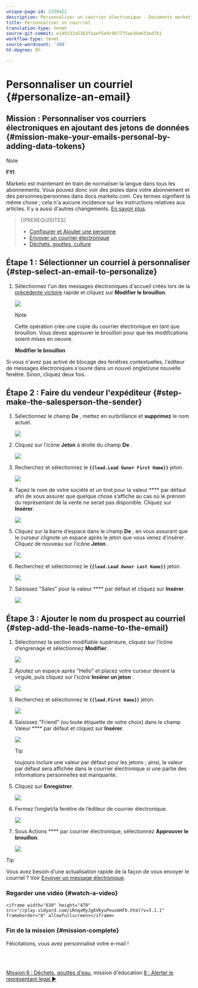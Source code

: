 ```yaml
---
unique-page-id: 2359422
description: Personnaliser un courrier électronique - Documents marketing - Documentation du produit
title: Personnaliser un courriel
translation-type: tm+mt
source-git-commit: e149133a5383faaef5e9c9b7775ae36e633ed7b1
workflow-type: tm+mt
source-wordcount: '389'
ht-degree: 0%

---
```



# Personnaliser un courriel {#personalize-an-email}

## Mission : Personnaliser vos courriers électroniques en ajoutant des jetons de données {#mission-make-your-emails-personal-by-adding-data-tokens}

>[!NOTE]
>
>**FYI**
>
>Marketo est maintenant en train de normaliser la langue dans tous les abonnements. Vous pouvez donc voir des pistes dans votre abonnement et des personnes/personnes dans docs.marketo.com. Ces termes signifient la même chose ; cela n&#39;a aucune incidence sur les instructions relatives aux articles. Il y a aussi d&#39;autres changements. [En savoir plus](http://docs.marketo.com/display/DOCS/Updates+to+Marketo+Terminology).

>[!PREREQUISITES]
>
>* [Configurer et Ajouter une personne](get-set-up-and-add-a-person.md)
>* [Envoyer un courrier électronique](send-an-email.md)
>* [Déchets, gouttes, culture](drip-drip-nurture.md)


## Étape 1 : Sélectionner un courriel à personnaliser {#step-select-an-email-to-personalize}

1. Sélectionnez l&#39;un des messages électroniques d&#39;accueil créés lors de la [précédente victoire](drip-drip-nurture.md) rapide et cliquez sur **Modifier le brouillon**.

   ![](assets/one-4.png)

   >[!NOTE]
   >
   >Cette opération crée une copie du courrier électronique en tant que brouillon. Vous devez approuver le brouillon pour que les modifications soient mises en oeuvre.

   **Modifier le brouillon**

Si vous n&#39;avez pas activé de blocage des fenêtres contextuelles, l&#39;éditeur de messages électroniques s&#39;ouvre dans un nouvel onglet/une nouvelle fenêtre. Sinon, cliquez deux fois.

## Étape 2 : Faire du vendeur l&#39;expéditeur {#step-make-the-salesperson-the-sender}

1. Sélectionnez le champ **De** , mettez en surbrillance et **supprimez** le nom actuel.

   ![](assets/two-5.png)

1. Cliquez sur l’icône **Jeton** à droite du champ **De** .

   ![](assets/three-4.png)

1. Recherchez et sélectionnez le **`{{lead.Lead Owner First Name}}`** jeton.

   ![](assets/four-3.png)

1. Tapez le nom de votre société et un tiret pour la valeur **** par défaut afin de vous assurer que quelque chose s’affiche au cas où le prénom du représentant de la vente ne serait pas disponible. Cliquez sur **Insérer**.

   ![](assets/five-4.png)

1. Cliquez sur la barre d’espace dans le champ **De** , en vous assurant que le curseur clignote un espace après le jeton que vous venez d’insérer. Cliquez de nouveau sur l’icône **Jeton** .

   ![](assets/six-4.png)

1. Recherchez et sélectionnez le **`{{lead.Lead Owner Last Name}}`** jeton.

   ![](assets/seven-5.png)

1. Saisissez &quot;Sales&quot; pour la valeur **** par défaut et cliquez sur **Insérer**.

   ![](assets/eight-3.png)

## Étape 3 : Ajouter le nom du prospect au courriel {#step-add-the-leads-name-to-the-email}

1. Sélectionnez la section modifiable supérieure, cliquez sur l’icône d’engrenage et sélectionnez **Modifier**.

   ![](assets/nine-2.png)

1. Ajoutez un espace après &quot;Hello&quot; et placez votre curseur devant la virgule, puis cliquez sur l&#39;icône **Insérer un jeton** .

   ![](assets/ten-4.png)

1. Recherchez et sélectionnez le **`{{lead.First Name}}`** jeton.

   ![](assets/eleven-4.png)

1. Saisissez &quot;Friend&quot; (ou toute étiquette de votre choix) dans le champ Valeur **** par défaut et cliquez sur **Insérer**.

   ![](assets/twelve-3.png)

   >[!TIP]
   >
   >toujours inclure une valeur par défaut pour les jetons ; ainsi, la valeur par défaut sera affichée dans le courrier électronique si une partie des informations personnelles est manquante.

1. Cliquez sur **Enregistrer**.

   ![](assets/thirteen-3.png)

1. Fermez l’onglet/la fenêtre de l’éditeur de courrier électronique.

   ![](assets/fourteen-3.png)

1. Sous Actions **** par courrier électronique, sélectionnez **Approuver le brouillon**.

   ![](assets/fifteen-3.png)

>[!TIP]
>
>Vous avez besoin d&#39;une actualisation rapide de la façon de vous envoyer le courriel ? Voir [Envoyer un message électronique](send-an-email.md).

### Regarder une vidéo {#watch-a-video}

`<iframe width="630" height="470" src="//play.vidyard.com/iRnqxMyJg6VKyuPeuxmHFb.html?v=3.1.1" frameborder="0" allowfullscreen></iframe>`

### Fin de la mission {#mission-complete}

Félicitations, vous avez personnalisé votre e-mail !

<br> 

[Mission 6 : Déchets, gouttes d&#39;eau,](drip-drip-nurture.md) mission d&#39;éducation [8 : Alerter le représentant légal ►](alert-the-sales-rep.md)